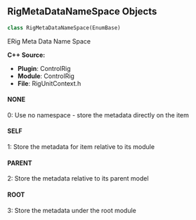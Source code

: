 ## RigMetaDataNameSpace Objects

```python
class RigMetaDataNameSpace(EnumBase)
```

ERig Meta Data Name Space

**C++ Source:**

- **Plugin**: ControlRig
- **Module**: ControlRig
- **File**: RigUnitContext.h

<a id="unreal.RigMetaDataNameSpace.NONE"></a>

#### NONE

0: Use no namespace - store the metadata directly on the item

<a id="unreal.RigMetaDataNameSpace.SELF"></a>

#### SELF

1: Store the metadata for item relative to its module

<a id="unreal.RigMetaDataNameSpace.PARENT"></a>

#### PARENT

2: Store the metadata relative to its parent model

<a id="unreal.RigMetaDataNameSpace.ROOT"></a>

#### ROOT

3: Store the metadata under the root module

<a id="unreal.PBIKLimitType"></a>